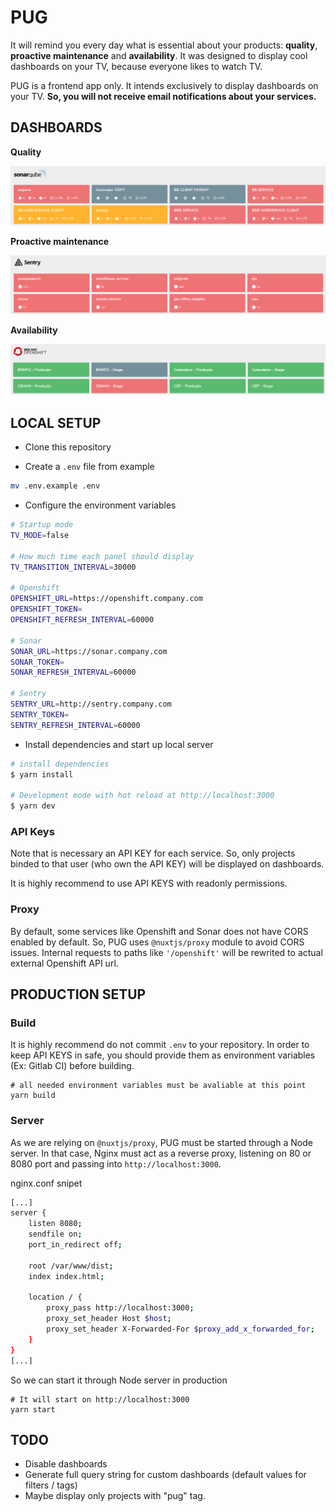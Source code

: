 # PUG

It will remind you every day  what is essential about your products: **quality**, **proactive maintenance** and **availability**. It was designed to display cool dashboards on your TV, because  everyone likes to watch TV.


PUG is a frontend app only. It intends exclusively to display dashboards on your TV. **So, you will not receive email notifications about your services.**


## DASHBOARDS

**Quality** 

![sonar.png](sonar.png)

**Proactive maintenance**  

![sentry.png](sentry.png)


**Availability** 

![openshift.png](openshift.png)

## LOCAL SETUP

- Clone this repository

- Create a `.env` file from example

```bash
mv .env.example .env
```

- Configure the environment variables

```bash
# Startup mode
TV_MODE=false

# How much time each panel should display
TV_TRANSITION_INTERVAL=30000 

# Openshift 
OPENSHIFT_URL=https://openshift.company.com
OPENSHIFT_TOKEN=
OPENSHIFT_REFRESH_INTERVAL=60000

# Sonar
SONAR_URL=https://sonar.company.com
SONAR_TOKEN=
SONAR_REFRESH_INTERVAL=60000

# Sentry
SENTRY_URL=http://sentry.company.com
SENTRY_TOKEN=
SENTRY_REFRESH_INTERVAL=60000

```

- Install dependencies and start up local server

``` bash
# install dependencies
$ yarn install

# Development mode with hot reload at http://localhost:3000
$ yarn dev
```

### API Keys

Note that is necessary an API KEY for each service. So, only projects binded to that user (who own the API KEY) will be displayed on dashboards.

It is highly recommend to use API KEYS with readonly permissions. 


### Proxy

By default, some services like Openshift and Sonar does not have CORS enabled by default. So, PUG uses `@nuxtjs/proxy` module to avoid CORS issues. Internal requests to paths like `'/openshift'`  will be rewrited to actual external Openshift API url.

## PRODUCTION SETUP

### Build

It is highly recommend do not commit `.env` to your repository.  In order to keep API KEYS in safe, you should provide them as environment variables (Ex: Gitlab CI) before building.



```
# all needed environment variables must be avaliable at this point
yarn build
```


### Server

As we are relying on `@nuxtjs/proxy`, PUG must be started through a Node server. In that case, Nginx must act as a reverse proxy, listening on 80 or 8080 port and passing into `http://localhost:3000`.


nginx.conf snipet

```bash
[...]
server {
    listen 8080;        
    sendfile on;
    port_in_redirect off;

    root /var/www/dist;
    index index.html;

    location / {         
        proxy_pass http://localhost:3000;
        proxy_set_header Host $host;
        proxy_set_header X-Forwarded-For $proxy_add_x_forwarded_for;
    }
}
[...]
```


So we can start it through Node server in production
```
# It will start on http://localhost:3000
yarn start
```

## TODO

- Disable dashboards
- Generate full query string for custom dashboards (default values for filters / tags)
- Maybe display only projects with "pug" tag.